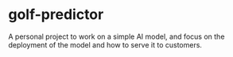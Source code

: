 # golf-predictor
A personal project to work on a simple AI model, and focus on the deployment of the model and how to serve it to customers.
